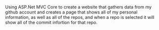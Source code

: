 Using ASP.Net MVC Core to create a website that gathers data from my github account and creates a page that shows all of my personal information, as well as all of the repos, and when a repo is selected it will show all of the commit infortion for that repo.